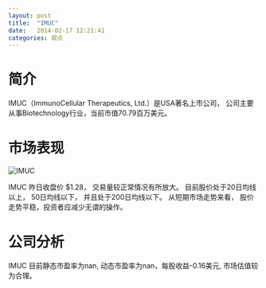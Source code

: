 ```yaml
---
layout: post
title:  "IMUC"
date:   2014-02-17 12:21:41
categories: 观点
---
```


# 简介
IMUC（ImmunoCellular Therapeutics, Ltd.）是USA著名上市公司，
公司主要从事Biotechnology行业，当前市值70.79百万美元。

# 市场表现

![IMUC](http://finviz.com/chart.ashx?t=IMUC&ty=c&ta=1&p=d&s=l)

IMUC 昨日收盘价 $1.28，
交易量较正常情况有所放大。
目前股价处于20日均线以上，
50日均线以下，
并且处于200日均线以下。
从短期市场走势来看，
股价走势平稳，投资者应减少无谓的操作。

# 公司分析
IMUC 目前静态市盈率为nan, 动态市盈率为nan，每股收益-0.16美元,
市场估值较为合理。
